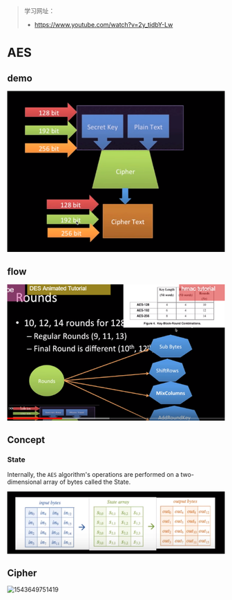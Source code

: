 > 学习网址：
>
> - https://www.youtube.com/watch?v=2y_tidbY-Lw

# AES

## demo

![1543648993604](./AES-demo.png)

## flow

![1543649283371](./AES-flow.png)

## Concept

### State

Internally, the `AES` algorithm's operations are performed on a two-dimensional array of bytes called the State.

![1543649492448](./AES-state.png)

## Cipher

![1543649751419](D:\program\git\Note\CTF-Note\cryptology\AES-cipher.png)